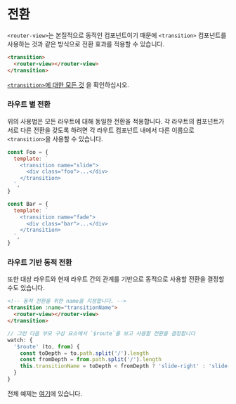 # 전환

`<router-view>`는 본질적으로 동적인 컴포넌트이기 때문에 `<transition>` 컴포넌트를 사용하는 것과 같은 방식으로 전환 효과를 적용할 수 있습니다.

```html
<transition>
  <router-view></router-view>
</transition>
```

[`<transition>`에 대한 모든 것](http://vuejs.org/guide/transitions.html) 을 확인하십시오.

### 라우트 별 전환

위의 사용법은 모든 라우트에 대해 동일한 전환을 적용합니다. 각 라우트의 컴포넌트가 서로 다른 전환을 갖도록 하려면 각 라우트 컴포넌트 내에서 다른 이름으로 `<transition>`을 사용할 수 있습니다.

```js
const Foo = {
  template: `
    <transition name="slide">
      <div class="foo">...</div>
    </transition>
  `,
}

const Bar = {
  template: `
    <transition name="fade">
      <div class="bar">...</div>
    </transition>
  `,
}
```

### 라우트 기반 동적 전환

또한 대상 라우트와 현재 라우트 간의 관계를 기반으로 동적으로 사용할 전환을 결정할 수도 있습니다.

```html
<!-- 동적 전환을 위한 name을 지정합니다. -->
<transition :name="transitionName">
  <router-view></router-view>
</transition>
```

```js
// 그런 다음 부모 구성 요소에서 `$route`를 보고 사용할 전환을 결정합니다
watch: {
  '$route' (to, from) {
    const toDepth = to.path.split('/').length
    const fromDepth = from.path.split('/').length
    this.transitionName = toDepth < fromDepth ? 'slide-right' : 'slide-left'
  }
}
```

전체 예제는 [여기](https://github.com/zachhaber/vue-router-state/blob/dev/examples/transitions/app.js)에 있습니다.

